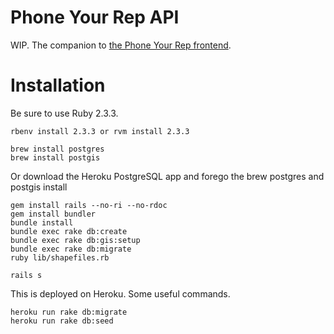 # Phone Your Rep API

WIP.
The companion to [the Phone Your Rep frontend](https://github.com/Flaque/phone-your-rep/tree/gh-pages).

# Installation

Be sure to use Ruby 2.3.3.

```
rbenv install 2.3.3 or rvm install 2.3.3
```

```
brew install postgres
brew install postgis
```

Or download the Heroku PostgreSQL app and forego the brew postgres and postgis install

```
gem install rails --no-ri --no-rdoc
gem install bundler
bundle install
bundle exec rake db:create
bundle exec rake db:gis:setup
bundle exec rake db:migrate
ruby lib/shapefiles.rb

rails s
```

This is deployed on Heroku. Some useful commands.

```
heroku run rake db:migrate
heroku run rake db:seed
```
